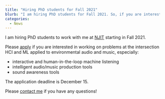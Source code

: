```yaml
---
title: "Hiring PhD students for Fall 2021"
blurb: "I am hiring PhD students for Fall 2021. So, if you are interested in working on problems at the intersection HCI and ML applied to environmental audio and music, apply [here](https://www.njit.edu/admissions/phd-programs). Deadline is December 15. Please contact me if you have any questions!"
categories:
  - News
---
```

I am hiring PhD students to work with me at [NJIT](https://informatics.njit.edu/) starting in Fall 2021. 

Please [apply](https://www.njit.edu/admissions/phd-programs) if you are interested in working on problems at the intersection HCI and ML applied to environmental audio and music, especially:
- interactive and human-in-the-loop machine listening
- intelligent audio/music production tools
- sound awareness tools

The application deadline is December 15. 

Please [contact me](mailto:mcartwright@gmail.com) if you have any questions!

